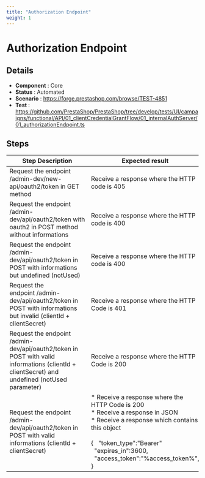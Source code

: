 ```yaml
---
title: "Authorization Endpoint"
weight: 1
---
```


# Authorization Endpoint
## Details
* **Component** : Core
* **Status** : Automated
* **Scenario** : https://forge.prestashop.com/browse/TEST-4851
* **Test** : https://github.com/PrestaShop/PrestaShop/tree/develop/tests/UI/campaigns/functional/API/01_clientCredentialGrantFlow/01_internalAuthServer/01_authorizationEndpoint.ts

## Steps
| Step Description | Expected result |
| ----- | ----- |
| Request the endpoint /admin-dev/new-api/oauth2/token in GET method | Receive a response where the HTTP code is 405 |
| Request the endpoint /admin-dev/api/oauth2/token with oauth2 in POST method without informations | Receive a response where the HTTP code is 400 |
| Request the endpoint /admin-dev/api/oauth2/token in POST with informations but undefined (notUsed) | Receive a response where the HTTP code is 400 |
| Request the endpoint /admin-dev/api/oauth2/token in POST with informations but invalid (clientId + clientSecret) | Receive a response where the HTTP Code is 401 |
| Request the endpoint /admin-dev/api/oauth2/token in POST with valid informations (clientId + clientSecret) and undefined (notUsed parameter) | Receive a response where the HTTP Code is 200 |
| Request the endpoint /admin-dev/api/oauth2/token in POST with valid informations (clientId + clientSecret) | * Receive a response where the HTTP Code is 200<br> * Receive a response in JSON<br> * Receive a response which contains this object <br><br>{   "token_type":"Bearer"   "expires_in":3600,   "access_token":"%access_token%", } |
